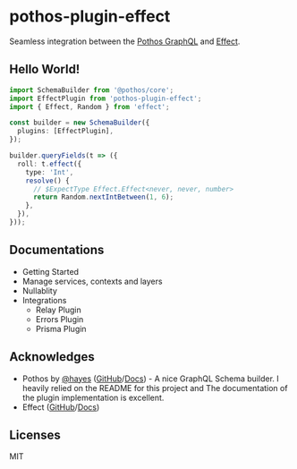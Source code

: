 # pothos-plugin-effect

Seamless integration between the [Pothos GraphQL](https://pothos-graphql.dev/) and [Effect](https://effect.website/).

## Hello World!

```typescript
import SchemaBuilder from '@pothos/core';
import EffectPlugin from 'pothos-plugin-effect';
import { Effect, Random } from 'effect';

const builder = new SchemaBuilder({
  plugins: [EffectPlugin],
});

builder.queryFields(t => ({
  roll: t.effect({
    type: 'Int',
    resolve() {
      // $ExpectType Effect.Effect<never, never, number>
      return Random.nextIntBetween(1, 6);
    },
  }),
}));
```

## Documentations

- Getting Started
- Manage services, contexts and layers
- Nullablity
- Integrations
  - Relay Plugin
  - Errors Plugin
  - Prisma Plugin

## Acknowledges

- Pothos by [@hayes](https://github.com/hayes) ([GitHub](https://github.com/hayes/pothos)/[Docs](https://pothos-graphql.dev/)) - A nice GraphQL Schema builder. I heavily relied on the README for this project and The documentation of the plugin implementation is excellent.
- Effect ([GitHub](https://github.com/effect-TS/)/[Docs](https://effect.website/))

## Licenses

MIT
